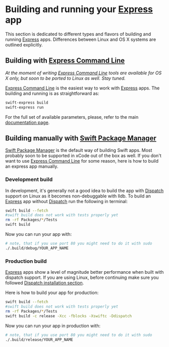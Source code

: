 # Building and running your [Express](http://swiftexpress.io/) app

This section is dedicated to different types and flavors of building and running [Express](http://swiftexpress.io/) apps. Differences between Linux and OS X systems are outlined explicitly.

## Building with [Express Command Line](https://github.com/crossroadlabs/ExpressCommandLine)

_At the moment of writing [Express Command Line](https://github.com/crossroadlabs/ExpressCommandLine) tools are available for OS X only, but soon to be ported to Linux as well. Stay tuned._

[Express Command Line](https://github.com/crossroadlabs/ExpressCommandLine) is the easiest way to work with [Express](http://swiftexpress.io/) apps. The building and running is as straightforward as:

```sh
swift-express build
swift-express run
```

For the full set of available parameters, please, refer to the main [documentation page](https://github.com/crossroadlabs/ExpressCommandLine).

## Building manually with [Swift Package Manager](https://github.com/apple/swift-package-manager)

[Swift Package Manager](https://github.com/apple/swift-package-manager) is the default way of building Swift apps. Most probably soon to be supported in xCode out of the box as well. If you don't want to use [Express Command Line](https://github.com/crossroadlabs/ExpressCommandLine) for some reason, here is how to build an express app manually.

### Development build

In development, it's generally not a good idea to build the app with [Dispatch](https://swift.org/core-libraries/#libdispatch) support on Linux as it becomes non-debuggable with lldb. To build an [Express](http://swiftexpress.io/) app without [Dispatch](https://swift.org/core-libraries/#libdispatch) run the following in terminal:

```sh
swift build --fetch
#swift build does not work with tests properly yet
rm -rf Packages/*/Tests
swift build
```

Now you can run your app with:

```sh
# note, that if you use port 80 you might need to do it with sudo
./.build/debug/YOUR_APP_NAME
```

### Production build

[Express](http://swiftexpress.io/) apps show a level of magnitude better performance when built with dispatch support. If you are using Linux, before continuing make sure you followed [Dispatch installation section](./installing.md#installing-dispatch-on-linux).

Here is how to build your app for production:

```sh
swift build --fetch
#swift build does not work with tests properly yet
rm -rf Packages/*/Tests
swift build -c release -Xcc -fblocks -Xswiftc -Ddispatch
```

Now you can run your app in production with:

```sh
# note, that if you use port 80 you might need to do it with sudo
./.build/release/YOUR_APP_NAME
```